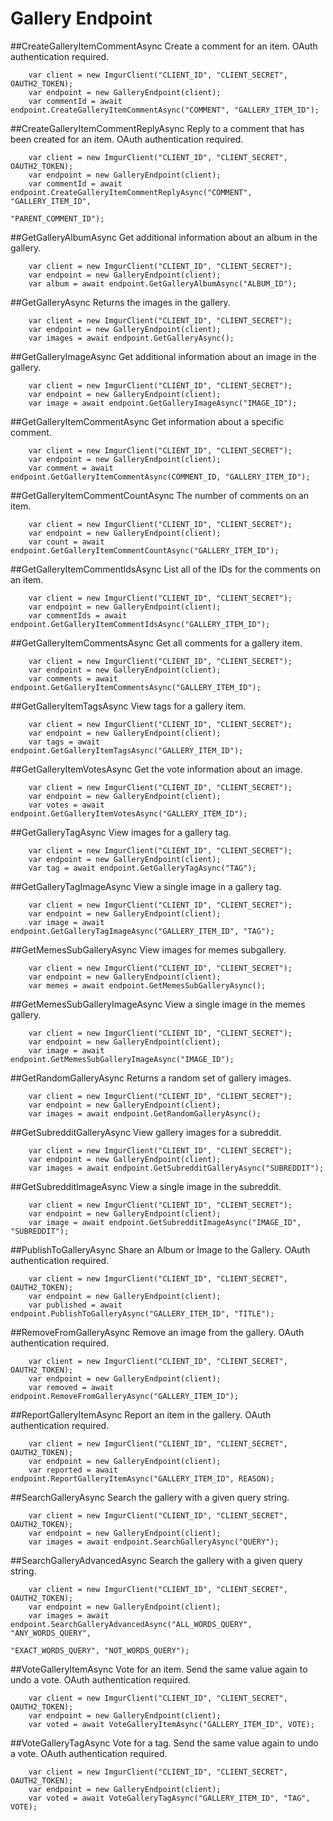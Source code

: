 # Gallery Endpoint

##CreateGalleryItemCommentAsync
Create a comment for an item. OAuth authentication required.

		var client = new ImgurClient("CLIENT_ID", "CLIENT_SECRET", OAUTH2_TOKEN);
		var endpoint = new GalleryEndpoint(client);
		var commentId = await endpoint.CreateGalleryItemCommentAsync("COMMENT", "GALLERY_ITEM_ID");

##CreateGalleryItemCommentReplyAsync
Reply to a comment that has been created for an item. OAuth authentication required.

		var client = new ImgurClient("CLIENT_ID", "CLIENT_SECRET", OAUTH2_TOKEN);
		var endpoint = new GalleryEndpoint(client);
		var commentId = await endpoint.CreateGalleryItemCommentReplyAsync("COMMENT", "GALLERY_ITEM_ID", 
																			"PARENT_COMMENT_ID");
		
##GetGalleryAlbumAsync
Get additional information about an album in the gallery.

		var client = new ImgurClient("CLIENT_ID", "CLIENT_SECRET");
		var endpoint = new GalleryEndpoint(client);
		var album = await endpoint.GetGalleryAlbumAsync("ALBUM_ID");

##GetGalleryAsync
Returns the images in the gallery.

		var client = new ImgurClient("CLIENT_ID", "CLIENT_SECRET");
		var endpoint = new GalleryEndpoint(client);
		var images = await endpoint.GetGalleryAsync();

##GetGalleryImageAsync
Get additional information about an image in the gallery.

		var client = new ImgurClient("CLIENT_ID", "CLIENT_SECRET");
		var endpoint = new GalleryEndpoint(client);
		var image = await endpoint.GetGalleryImageAsync("IMAGE_ID");

##GetGalleryItemCommentAsync
Get information about a specific comment.

		var client = new ImgurClient("CLIENT_ID", "CLIENT_SECRET");
		var endpoint = new GalleryEndpoint(client);
		var comment = await endpoint.GetGalleryItemCommentAsync(COMMENT_ID, "GALLERY_ITEM_ID");

##GetGalleryItemCommentCountAsync
The number of comments on an item.

		var client = new ImgurClient("CLIENT_ID", "CLIENT_SECRET");
		var endpoint = new GalleryEndpoint(client);
		var count = await endpoint.GetGalleryItemCommentCountAsync("GALLERY_ITEM_ID");

##GetGalleryItemCommentIdsAsync
List all of the IDs for the comments on an item.

		var client = new ImgurClient("CLIENT_ID", "CLIENT_SECRET");
		var endpoint = new GalleryEndpoint(client);
		var commentIds = await endpoint.GetGalleryItemCommentIdsAsync("GALLERY_ITEM_ID");

##GetGalleryItemCommentsAsync
Get all comments for a gallery item.

		var client = new ImgurClient("CLIENT_ID", "CLIENT_SECRET");
		var endpoint = new GalleryEndpoint(client);
		var comments = await endpoint.GetGalleryItemCommentsAsync("GALLERY_ITEM_ID");

##GetGalleryItemTagsAsync
View tags for a gallery item.

		var client = new ImgurClient("CLIENT_ID", "CLIENT_SECRET");
		var endpoint = new GalleryEndpoint(client);
		var tags = await endpoint.GetGalleryItemTagsAsync("GALLERY_ITEM_ID");

##GetGalleryItemVotesAsync
Get the vote information about an image.

		var client = new ImgurClient("CLIENT_ID", "CLIENT_SECRET");
		var endpoint = new GalleryEndpoint(client);
		var votes = await endpoint.GetGalleryItemVotesAsync("GALLERY_ITEM_ID");

##GetGalleryTagAsync
View images for a gallery tag.

		var client = new ImgurClient("CLIENT_ID", "CLIENT_SECRET");
		var endpoint = new GalleryEndpoint(client);
		var tag = await endpoint.GetGalleryTagAsync("TAG");

##GetGalleryTagImageAsync
View a single image in a gallery tag.

		var client = new ImgurClient("CLIENT_ID", "CLIENT_SECRET");
		var endpoint = new GalleryEndpoint(client);
		var image = await endpoint.GetGalleryTagImageAsync("GALLERY_ITEM_ID", "TAG");

##GetMemesSubGalleryAsync
View images for memes subgallery.

		var client = new ImgurClient("CLIENT_ID", "CLIENT_SECRET");
		var endpoint = new GalleryEndpoint(client);
		var memes = await endpoint.GetMemesSubGalleryAsync();

##GetMemesSubGalleryImageAsync
View a single image in the memes gallery.

		var client = new ImgurClient("CLIENT_ID", "CLIENT_SECRET");
		var endpoint = new GalleryEndpoint(client);
		var image = await endpoint.GetMemesSubGalleryImageAsync("IMAGE_ID");

##GetRandomGalleryAsync
Returns a random set of gallery images.

		var client = new ImgurClient("CLIENT_ID", "CLIENT_SECRET");
		var endpoint = new GalleryEndpoint(client);
		var images = await endpoint.GetRandomGalleryAsync();

##GetSubredditGalleryAsync
View gallery images for a subreddit.

		var client = new ImgurClient("CLIENT_ID", "CLIENT_SECRET");
		var endpoint = new GalleryEndpoint(client);
		var images = await endpoint.GetSubredditGalleryAsync("SUBREDDIT");

##GetSubredditImageAsync
View a single image in the subreddit.

		var client = new ImgurClient("CLIENT_ID", "CLIENT_SECRET");
		var endpoint = new GalleryEndpoint(client);
		var image = await endpoint.GetSubredditImageAsync("IMAGE_ID", "SUBREDDIT");

##PublishToGalleryAsync
Share an Album or Image to the Gallery. OAuth authentication required.

		var client = new ImgurClient("CLIENT_ID", "CLIENT_SECRET", OAUTH2_TOKEN);
		var endpoint = new GalleryEndpoint(client);
		var published = await endpoint.PublishToGalleryAsync("GALLERY_ITEM_ID", "TITLE");

##RemoveFromGalleryAsync
Remove an image from the gallery. OAuth authentication required.

		var client = new ImgurClient("CLIENT_ID", "CLIENT_SECRET", OAUTH2_TOKEN);
		var endpoint = new GalleryEndpoint(client);
		var removed = await endpoint.RemoveFromGalleryAsync("GALLERY_ITEM_ID");

##ReportGalleryItemAsync
Report an item in the gallery. OAuth authentication required.

		var client = new ImgurClient("CLIENT_ID", "CLIENT_SECRET", OAUTH2_TOKEN);
		var endpoint = new GalleryEndpoint(client);
		var reported = await endpoint.ReportGalleryItemAsync("GALLERY_ITEM_ID", REASON);

##SearchGalleryAsync
Search the gallery with a given query string.

		var client = new ImgurClient("CLIENT_ID", "CLIENT_SECRET", OAUTH2_TOKEN);
		var endpoint = new GalleryEndpoint(client);
		var images = await endpoint.SearchGalleryAsync("QUERY");

##SearchGalleryAdvancedAsync
Search the gallery with a given query string.

		var client = new ImgurClient("CLIENT_ID", "CLIENT_SECRET", OAUTH2_TOKEN);
		var endpoint = new GalleryEndpoint(client);
		var images = await endpoint.SearchGalleryAdvancedAsync("ALL_WORDS_QUERY", "ANY_WORDS_QUERY", 
																"EXACT_WORDS_QUERY", "NOT_WORDS_QUERY");

##VoteGalleryItemAsync
Vote for an item. Send the same value again to undo a vote. OAuth authentication required.

		var client = new ImgurClient("CLIENT_ID", "CLIENT_SECRET", OAUTH2_TOKEN);
		var endpoint = new GalleryEndpoint(client);
		var voted = await VoteGalleryItemAsync("GALLERY_ITEM_ID", VOTE);

##VoteGalleryTagAsync
Vote for a tag. Send the same value again to undo a vote. OAuth authentication required.

		var client = new ImgurClient("CLIENT_ID", "CLIENT_SECRET", OAUTH2_TOKEN);
		var endpoint = new GalleryEndpoint(client);
		var voted = await VoteGalleryTagAsync("GALLERY_ITEM_ID", "TAG", VOTE);